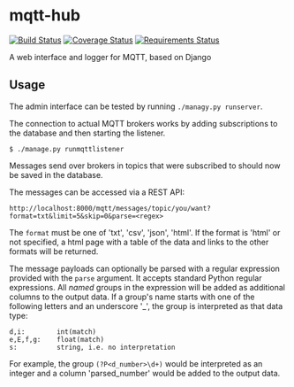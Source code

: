 mqtt-hub
========

[![Build Status](https://travis-ci.org/ast0815/mqtt-hub.svg?branch=master)](https://travis-ci.org/ast0815/mqtt-hub)
[![Coverage Status](https://coveralls.io/repos/github/ast0815/mqtt-hub/badge.svg?branch=master)](https://coveralls.io/github/ast0815/mqtt-hub?branch=master)
[![Requirements Status](https://requires.io/github/ast0815/mqtt-hub/requirements.svg?branch=master)](https://requires.io/github/ast0815/mqtt-hub/requirements/?branch=master)

A web interface and logger for MQTT, based on Django

Usage
-----

The admin interface can be tested by running `./managy.py runserver`.

The connection to actual MQTT brokers works by adding subscriptions to the database and then starting the listener.

    $ ./manage.py runmqttlistener

Messages send over brokers in topics that were subscribed to should now be saved in the database.

The messages can be accessed via a REST API:

    http://localhost:8000/mqtt/messages/topic/you/want?format=txt&limit=5&skip=0&parse=<regex>

The `format` must be one of 'txt', 'csv', 'json', 'html'.
If the format is 'html' or not specified, a html page with a table of the data and links to the other formats will be returned.

The message payloads can optionally be parsed with a regular expression provided with the `parse` argument.
It accepts standard Python regular expressions.
All *named* groups in the expression will be added as additional columns to the output data.
If a group's name starts with one of the following letters and an underscore '_', the group is interpreted as that data type:

    d,i:        int(match)
    e,E,f,g:    float(match)
    s:          string, i.e. no interpretation

For example, the group `(?P<d_number>\d+)` would be interpreted as an integer and a column 'parsed_number' would be added to the output data.
